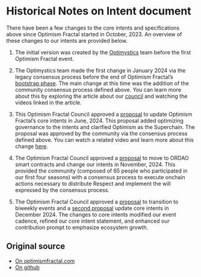 # Historical Notes on Intent document

There have been a few changes to the core intents and specifications above since Optimism Fractal started in October, 2023. An overview of these changes to our intents are provided below.

1. The initial version was created by the [Optimystics](https://optimystics.io/) team before the first Optimism Fractal event.

2. The Optimystics team made the first change in January 2024 via the legacy consensus process before the end of Optimism Fractal’s [bootstrap phase](https://optimismfractal.com/details/original-intent/optimism-fractal-original-intent-document#block-167bd4bb1f4f42dd86ddc1fe28360deb). The main change at this time was the addition of the community consensus process defined above. You can learn more about this by exploring the article about our [council](https://optimismfractal.com/council) and watching the videos linked in the article. 

3. This Optimism Fractal Council approved a [proposal](https://snapshot.org/#/optimismfractal.eth/proposal/0xbe0d658597adfea76ddf7d082682ac238c521fb39836ced176c8ad7a604f6d84) to update Optimism Fractal’s core intents in June, 2024. This proposal added optimizing governance to the intents and clarified Optimism as the Superchain. The proposal was approved by the community via the consensus process defined above. You can watch a related video and learn more about this change [here](https://gov.optimism.io/t/announcing-optimism-fractal-s-intent-to-optimize-governance-on-the-superchain/8399). 

4. The Optimism Fractal Council approved a [proposal](https://snapshot.org/#/optimismfractal.eth/proposal/0x3c35f474b1e2c037f32455abd75d027aa29d402200ac649fecb8b46c789c26a3) to move to ORDAO smart contracts and change our intents in November, 2024. This provided the community (composed of 65 people who participated in our first four seasons) with a consensus process to execute onchain actions necessary to distribute Respect and implement the will expressed by the consensus process.

5. The Optimism Fractal Council approved a [proposal](https://snapshot.box/#/s:optimismfractal.eth/proposal/0x44d911c3376512bb7dc0377aef7e9230d537a3d117c59e19d11623230d624d3e) to transition to biweekly events and a [second proposal](https://snapshot.box/#/s:optimismfractal.eth/proposal/0x80a6cce942bef1893229256b2b148fa0491d146d7bb2f0021fa9376a9e91aa6a) update core intents in December 2024. The changes to core intents modified our event cadence, refined our core intent statement, and enhanced our contribution prompt to emphasize ecosystem growth.

## Original source
* [On optimismfractal.com](https://optimismfractal.com/details#block-e1337367702a4f37a07f22d44463b0f9)
* [On github](https://github.com/Optimystics/OptimismFractal.com/blob/e9b0ae6a143b4360a5555d9fe336eecb3aa3a406/intents.md)